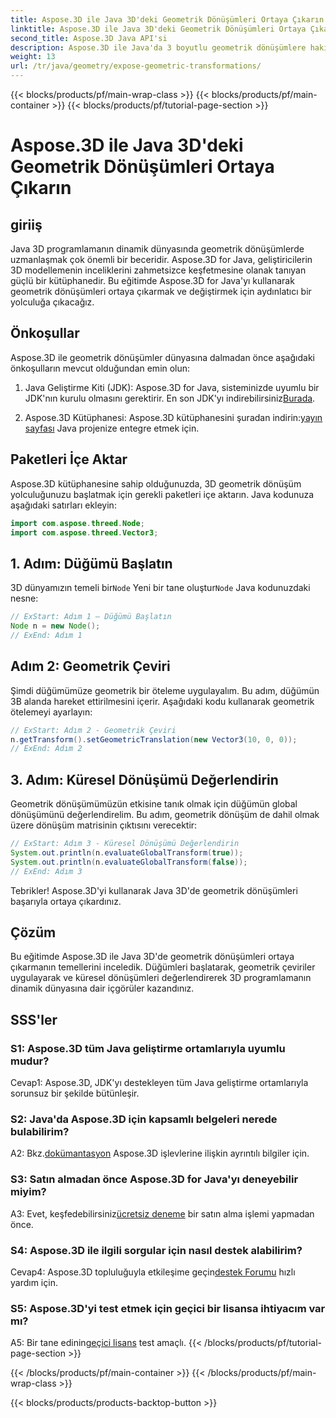```yaml
---
title: Aspose.3D ile Java 3D'deki Geometrik Dönüşümleri Ortaya Çıkarın
linktitle: Aspose.3D ile Java 3D'deki Geometrik Dönüşümleri Ortaya Çıkarın
second_title: Aspose.3D Java API'si
description: Aspose.3D ile Java'da 3 boyutlu geometrik dönüşümlere hakim olmak artık çok kolay. Düğümleri yönetmeyi, çevirileri uygulamayı ve küresel dönüşümleri değerlendirmeyi öğrenin.
weight: 13
url: /tr/java/geometry/expose-geometric-transformations/
---
```


{{< blocks/products/pf/main-wrap-class >}}
{{< blocks/products/pf/main-container >}}
{{< blocks/products/pf/tutorial-page-section >}}

# Aspose.3D ile Java 3D'deki Geometrik Dönüşümleri Ortaya Çıkarın

## giriiş

Java 3D programlamanın dinamik dünyasında geometrik dönüşümlerde uzmanlaşmak çok önemli bir beceridir. Aspose.3D for Java, geliştiricilerin 3D modellemenin inceliklerini zahmetsizce keşfetmesine olanak tanıyan güçlü bir kütüphanedir. Bu eğitimde Aspose.3D for Java'yı kullanarak geometrik dönüşümleri ortaya çıkarmak ve değiştirmek için aydınlatıcı bir yolculuğa çıkacağız.

## Önkoşullar

Aspose.3D ile geometrik dönüşümler dünyasına dalmadan önce aşağıdaki önkoşulların mevcut olduğundan emin olun:

1.  Java Geliştirme Kiti (JDK): Aspose.3D for Java, sisteminizde uyumlu bir JDK'nın kurulu olmasını gerektirir. En son JDK'yı indirebilirsiniz[Burada](https://www.oracle.com/java/technologies/javase-downloads.html).

2.  Aspose.3D Kütüphanesi: Aspose.3D kütüphanesini şuradan indirin:[yayın sayfası](https://releases.aspose.com/3d/java/) Java projenize entegre etmek için.

## Paketleri İçe Aktar

Aspose.3D kütüphanesine sahip olduğunuzda, 3D geometrik dönüşüm yolculuğunuzu başlatmak için gerekli paketleri içe aktarın. Java kodunuza aşağıdaki satırları ekleyin:

```java
import com.aspose.threed.Node;
import com.aspose.threed.Vector3;
```

## 1. Adım: Düğümü Başlatın

 3D dünyamızın temeli bir`Node` Yeni bir tane oluştur`Node` Java kodunuzdaki nesne:

```java
// ExStart: Adım 1 – Düğümü Başlatın
Node n = new Node();
// ExEnd: Adım 1
```

## Adım 2: Geometrik Çeviri

Şimdi düğümümüze geometrik bir öteleme uygulayalım. Bu adım, düğümün 3B alanda hareket ettirilmesini içerir. Aşağıdaki kodu kullanarak geometrik ötelemeyi ayarlayın:

```java
// ExStart: Adım 2 - Geometrik Çeviri
n.getTransform().setGeometricTranslation(new Vector3(10, 0, 0));
// ExEnd: Adım 2
```

## 3. Adım: Küresel Dönüşümü Değerlendirin

Geometrik dönüşümümüzün etkisine tanık olmak için düğümün global dönüşümünü değerlendirelim. Bu adım, geometrik dönüşüm de dahil olmak üzere dönüşüm matrisinin çıktısını verecektir:

```java
// ExStart: Adım 3 - Küresel Dönüşümü Değerlendirin
System.out.println(n.evaluateGlobalTransform(true));
System.out.println(n.evaluateGlobalTransform(false));
// ExEnd: Adım 3
```

Tebrikler! Aspose.3D'yi kullanarak Java 3D'de geometrik dönüşümleri başarıyla ortaya çıkardınız.

## Çözüm

Bu eğitimde Aspose.3D ile Java 3D'de geometrik dönüşümleri ortaya çıkarmanın temellerini inceledik. Düğümleri başlatarak, geometrik çeviriler uygulayarak ve küresel dönüşümleri değerlendirerek 3D programlamanın dinamik dünyasına dair içgörüler kazandınız.

## SSS'ler

### S1: Aspose.3D tüm Java geliştirme ortamlarıyla uyumlu mudur?

Cevap1: Aspose.3D, JDK'yı destekleyen tüm Java geliştirme ortamlarıyla sorunsuz bir şekilde bütünleşir.

### S2: Java'da Aspose.3D için kapsamlı belgeleri nerede bulabilirim?

 A2: Bkz.[dokümantasyon](https://reference.aspose.com/3d/java/) Aspose.3D işlevlerine ilişkin ayrıntılı bilgiler için.

### S3: Satın almadan önce Aspose.3D for Java'yı deneyebilir miyim?

 A3: Evet, keşfedebilirsiniz[ücretsiz deneme](https://releases.aspose.com/) bir satın alma işlemi yapmadan önce.

### S4: Aspose.3D ile ilgili sorgular için nasıl destek alabilirim?

 Cevap4: Aspose.3D topluluğuyla etkileşime geçin[destek Forumu](https://forum.aspose.com/c/3d/18) hızlı yardım için.

### S5: Aspose.3D'yi test etmek için geçici bir lisansa ihtiyacım var mı?

 A5: Bir tane edinin[geçici lisans](https://purchase.aspose.com/temporary-license/) test amaçlı.
{{< /blocks/products/pf/tutorial-page-section >}}

{{< /blocks/products/pf/main-container >}}
{{< /blocks/products/pf/main-wrap-class >}}

{{< blocks/products/products-backtop-button >}}

